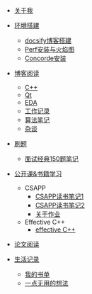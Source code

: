 <!-- docs/_sidebar.md -->

* [关于我](/)

* [环境搭建](/tools)
  * [docsify博客搭建](/tool/blog-build)
  * [Perf安装与火焰图](/tool/install_perf)
  * [Concorde安装](/tool/install_concorde)

* [博客阅读](/blogs)
  * [C++](/blogs?id=c)
  * [Qt](/blogs?id=qt)
  * [EDA](/blogs?id=eda)
  * [工作记录](/blogs?id=工作记录)
  * [算法笔记](/blogs?id=算法笔记)
  * [杂谈](/blogs?id=杂谈)

* [刷题](/codes)
  * [面试经典150题笔记](/code/i150p)

* [公开课&书籍学习](/courses)
  * CSAPP
    * [CSAPP读书笔记1](/src/books/csapp/CSAPP_note1)
    * [CSAPP读书笔记2](/src/books/csapp/CSAPP_note2)
    * [关于作业](/src/books/csapp/assignment_0)
  * Effective C++
    * [effective C++](/src/books/effective_cpp/effective_cpp)

* [论文阅读](/papers)

* [生活记录](/lifes)
  * [我的书单](/life/book-list)
  * [一点无用的想法](/life/useless-00)
